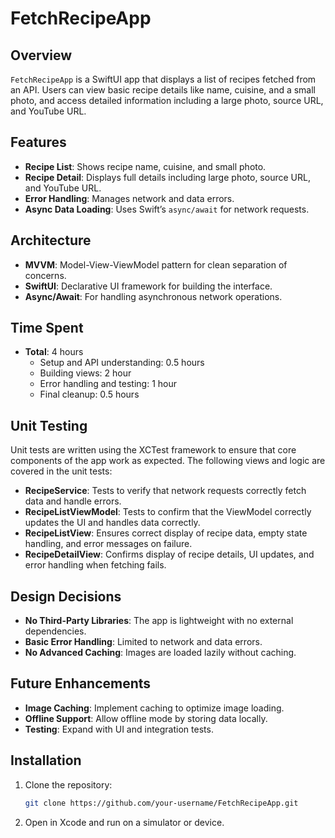 # FetchRecipeApp

## Overview

`FetchRecipeApp` is a SwiftUI app that displays a list of recipes fetched from an API. Users can view basic recipe details like name, cuisine, and a small photo, and access detailed information including a large photo, source URL, and YouTube URL.

## Features
- **Recipe List**: Shows recipe name, cuisine, and small photo.
- **Recipe Detail**: Displays full details including large photo, source URL, and YouTube URL.
- **Error Handling**: Manages network and data errors.
- **Async Data Loading**: Uses Swift’s `async/await` for network requests.

## Architecture
- **MVVM**: Model-View-ViewModel pattern for clean separation of concerns.
- **SwiftUI**: Declarative UI framework for building the interface.
- **Async/Await**: For handling asynchronous network operations.

## Time Spent
- **Total**: 4 hours
  - Setup and API understanding: 0.5 hours
  - Building views: 2 hour
  - Error handling and testing: 1 hour
  - Final cleanup: 0.5 hours
  
## Unit Testing
Unit tests are written using the XCTest framework to ensure that core components of the app work as expected. The following views and logic are covered in the unit tests:
- **RecipeService**: Tests to verify that network requests correctly fetch data and handle errors.
- **RecipeListViewModel**: Tests to confirm that the ViewModel correctly updates the UI and handles data correctly.
- **RecipeListView**: Ensures correct display of recipe data, empty state handling, and error messages on failure.
- **RecipeDetailView**: Confirms display of recipe details, UI updates, and error handling when fetching fails.

## Design Decisions
- **No Third-Party Libraries**: The app is lightweight with no external dependencies.
- **Basic Error Handling**: Limited to network and data errors.
- **No Advanced Caching**: Images are loaded lazily without caching.

## Future Enhancements
- **Image Caching**: Implement caching to optimize image loading.
- **Offline Support**: Allow offline mode by storing data locally.
- **Testing**: Expand with UI and integration tests.

## Installation
1. Clone the repository:
    ```bash
    git clone https://github.com/your-username/FetchRecipeApp.git
    ```
2. Open in Xcode and run on a simulator or device.
